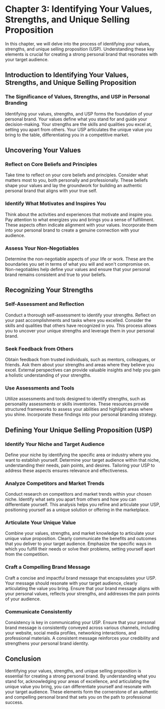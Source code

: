 Chapter 3: Identifying Your Values, Strengths, and Unique Selling Proposition
=============================================================================

In this chapter, we will delve into the process of identifying your values, strengths, and unique selling proposition (USP). Understanding these key elements is crucial for creating a strong personal brand that resonates with your target audience.

Introduction to Identifying Your Values, Strengths, and Unique Selling Proposition
----------------------------------------------------------------------------------

### The Significance of Values, Strengths, and USP in Personal Branding

Identifying your values, strengths, and USP forms the foundation of your personal brand. Your values define what you stand for and guide your decision-making. Your strengths are the skills and qualities you excel at, setting you apart from others. Your USP articulates the unique value you bring to the table, differentiating you in a competitive market.

Uncovering Your Values
----------------------

### Reflect on Core Beliefs and Principles

Take time to reflect on your core beliefs and principles. Consider what matters most to you, both personally and professionally. These beliefs shape your values and lay the groundwork for building an authentic personal brand that aligns with your true self.

### Identify What Motivates and Inspires You

Think about the activities and experiences that motivate and inspire you. Pay attention to what energizes you and brings you a sense of fulfillment. These aspects often indicate alignment with your values. Incorporate them into your personal brand to create a genuine connection with your audience.

### Assess Your Non-Negotiables

Determine the non-negotiable aspects of your life or work. These are the boundaries you set in terms of what you will and won't compromise on. Non-negotiables help define your values and ensure that your personal brand remains consistent and true to your beliefs.

Recognizing Your Strengths
--------------------------

### Self-Assessment and Reflection

Conduct a thorough self-assessment to identify your strengths. Reflect on your past accomplishments and tasks where you excelled. Consider the skills and qualities that others have recognized in you. This process allows you to uncover your unique strengths and leverage them in your personal brand.

### Seek Feedback from Others

Obtain feedback from trusted individuals, such as mentors, colleagues, or friends. Ask them about your strengths and areas where they believe you excel. External perspectives can provide valuable insights and help you gain a holistic understanding of your strengths.

### Use Assessments and Tools

Utilize assessments and tools designed to identify strengths, such as personality assessments or skills inventories. These resources provide structured frameworks to assess your abilities and highlight areas where you shine. Incorporate these findings into your personal branding strategy.

Defining Your Unique Selling Proposition (USP)
----------------------------------------------

### Identify Your Niche and Target Audience

Define your niche by identifying the specific area or industry where you want to establish yourself. Determine your target audience within that niche, understanding their needs, pain points, and desires. Tailoring your USP to address these aspects ensures relevance and effectiveness.

### Analyze Competitors and Market Trends

Conduct research on competitors and market trends within your chosen niche. Identify what sets you apart from others and how you can differentiate yourself. This analysis helps you refine and articulate your USP, positioning yourself as a unique solution or offering in the marketplace.

### Articulate Your Unique Value

Combine your values, strengths, and market knowledge to articulate your unique value proposition. Clearly communicate the benefits and outcomes that you deliver to your target audience. Emphasize the specific ways in which you fulfill their needs or solve their problems, setting yourself apart from the competition.

### Craft a Compelling Brand Message

Craft a concise and impactful brand message that encapsulates your USP. Your message should resonate with your target audience, clearly articulating the value you bring. Ensure that your brand message aligns with your personal values, reflects your strengths, and addresses the pain points of your audience.

### Communicate Consistently

Consistency is key in communicating your USP. Ensure that your personal brand message is consistently conveyed across various channels, including your website, social media profiles, networking interactions, and professional materials. A consistent message reinforces your credibility and strengthens your personal brand identity.

Conclusion
----------

Identifying your values, strengths, and unique selling proposition is essential for creating a strong personal brand. By understanding what you stand for, acknowledging your areas of excellence, and articulating the unique value you bring, you can differentiate yourself and resonate with your target audience. These elements form the cornerstone of an authentic and compelling personal brand that sets you on the path to professional success.
